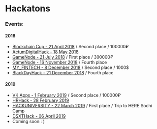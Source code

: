 # Hackatons

### Events:

#### 2018
* [Blockchain Cup - 21 April 2018](https://github.com/mike-petrov/hackatons/tree/master/Blockchain%20Cup%20-%2021%20april%202018) / Second place / 100000₽
* [ActumDigitalHack - 18 May 2018](https://github.com/mike-petrov/hackatons/tree/master/ActumDigitalHack%20-%2018%20may%202018)
* [GameNode - 21 July 2018](https://github.com/mike-petrov/hackatons/tree/master/GameNode%20-%2021%20july%202018) / First place / 300000₽
* [GameNode - 16 November 2018](https://github.com/mike-petrov/hackatons/tree/master/GameNode%20-%2016%20november%202018) / Fourth place
* [MY_FINTECH - 8 December 2018](https://github.com/mike-petrov/hackatons/tree/master/MY_FINTECH%20-%208%20december%202018) / Second place / 1000$
* [BlackDayHack - 21  December 2018](https://github.com/mike-petrov/hackatons/tree/master/BlackDayHack%20-%2021%20%20december%202018) / Fourth place

#### 2019
* [VK Apps - 1 February 2019](https://github.com/mike-petrov/hackatons/tree/master/VK%20Apps%20-%201%20february%202019) / Second place / 100000₽
* [HRHack - 28 February 2019](https://github.com/mike-petrov/hackatons/tree/master/HRHack%20-%2028%20february%202019)
* [HACKUNIVERSITY - 22 March 2019](https://github.com/mike-petrov/hackatons/tree/master/HACKUNIVERSITY%20-%2022%20March%202019) / First place / Trip to HERE Sochi Camp
* [DSXTHack - 06 April 2019](https://github.com/mike-petrov/hackatons/tree/master/DSXTHack%20-%2006%20April%202019)
* Coming soon : )
